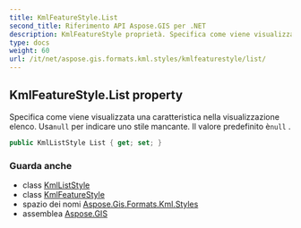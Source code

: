 ```yaml
---
title: KmlFeatureStyle.List
second_title: Riferimento API Aspose.GIS per .NET
description: KmlFeatureStyle proprietà. Specifica come viene visualizzata una caratteristica nella visualizzazione elenco. Usanull per indicare uno stile mancante. Il valore predefinito ènull .
type: docs
weight: 60
url: /it/net/aspose.gis.formats.kml.styles/kmlfeaturestyle/list/
---
```

## KmlFeatureStyle.List property

Specifica come viene visualizzata una caratteristica nella visualizzazione elenco. Usa`null` per indicare uno stile mancante. Il valore predefinito è`null` .

```csharp
public KmlListStyle List { get; set; }
```

### Guarda anche

* class [KmlListStyle](../../kmlliststyle/)
* class [KmlFeatureStyle](../)
* spazio dei nomi [Aspose.Gis.Formats.Kml.Styles](../../kmlfeaturestyle/)
* assemblea [Aspose.GIS](../../../)



